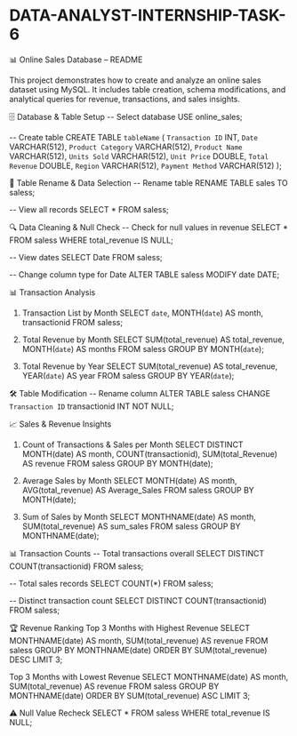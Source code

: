 # DATA-ANALYST-INTERNSHIP-TASK-6

📊 Online Sales Database – README

This project demonstrates how to create and analyze an online sales dataset using MySQL. It includes table creation, schema modifications, and analytical queries for revenue, transactions, and sales insights.

🗄️ Database & Table Setup
-- Select database
USE online_sales;

-- Create table
CREATE TABLE `tableName` (
    `Transaction ID` INT,
    `Date` VARCHAR(512),
    `Product Category` VARCHAR(512),
    `Product Name` VARCHAR(512),
    `Units Sold` VARCHAR(512),
    `Unit Price` DOUBLE,
    `Total Revenue` DOUBLE,
    `Region` VARCHAR(512),
    `Payment Method` VARCHAR(512)
);

📌 Table Rename & Data Selection
-- Rename table
RENAME TABLE sales TO saless;

-- View all records
SELECT * FROM saless;

🔍 Data Cleaning & Null Check
-- Check for null values in revenue
SELECT * 
FROM saless
WHERE total_revenue IS NULL;

-- View dates
SELECT Date 
FROM saless;

-- Change column type for Date
ALTER TABLE saless
MODIFY date DATE;

📊 Transaction Analysis
1. Transaction List by Month
SELECT `date`, MONTH(`date`) AS month, transactionid
FROM saless;

2. Total Revenue by Month
SELECT SUM(total_revenue) AS total_revenue, MONTH(`date`) AS months
FROM saless
GROUP BY MONTH(`date`);

3. Total Revenue by Year
SELECT SUM(total_revenue) AS total_revenue, YEAR(`date`) AS year
FROM saless
GROUP BY YEAR(`date`);

🛠️ Table Modification
-- Rename column
ALTER TABLE saless
CHANGE `Transaction ID` transactionid INT NOT NULL;

📈 Sales & Revenue Insights
1. Count of Transactions & Sales per Month
SELECT DISTINCT MONTH(date) AS month, COUNT(transactionid), SUM(total_Revenue) AS revenue
FROM saless
GROUP BY MONTH(date);

2. Average Sales by Month
SELECT MONTH(date) AS month, AVG(total_revenue) AS Average_Sales
FROM saless
GROUP BY MONTH(date);

3. Sum of Sales by Month
SELECT MONTHNAME(date) AS month, SUM(total_revenue) AS sum_sales
FROM saless
GROUP BY MONTHNAME(date);

📊 Transaction Counts
-- Total transactions overall
SELECT DISTINCT COUNT(transactionid) 
FROM saless;

-- Total sales records
SELECT COUNT(*) 
FROM saless;

-- Distinct transaction count
SELECT DISTINCT COUNT(transactionid) 
FROM saless;

🏆 Revenue Ranking
Top 3 Months with Highest Revenue
SELECT MONTHNAME(date) AS month, SUM(total_revenue) AS revenue
FROM saless
GROUP BY MONTHNAME(date)
ORDER BY SUM(total_revenue) DESC 
LIMIT 3;

Top 3 Months with Lowest Revenue
SELECT MONTHNAME(date) AS month, SUM(total_revenue) AS revenue
FROM saless
GROUP BY MONTHNAME(date)
ORDER BY SUM(total_revenue) ASC 
LIMIT 3;

⚠️ Null Value Recheck
SELECT * 
FROM saless
WHERE total_revenue IS NULL;

